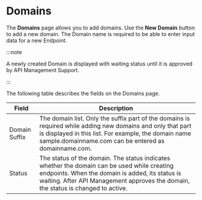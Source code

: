 ﻿---
sidebar_position: 1
---

# Domains

<head>
  <meta name="guidename" content="API Management"/>
  <meta name="context" content="GUID-f1db080a-e2ad-41e7-93a2-ea6e2b8fc171"/>
</head>

The **Domains** page allows you to add domains. Use the **New Domain** button to add a new domain. The Domain name is required to be able to enter input data for a new Endpoint. 

:::note

A newly created Domain is displayed with waiting status until it is approved by API Management Support.

:::

The following table describes the fields on the Domains page. 

|**Field** |**Description** |
| -------- | -------- |
|Domain Suffix|The domain list. Only the suffix part of the domains is required while adding new domains and only that part is displayed in this list. For example, the domain name sample.domainname.com can be entered as domainname.com. |
|Status|The status of the domain. The status indicates whether the domain can be used while creating endpoints. When the domain is added, its status is waiting. After API Management approves the domain, the status is changed to active. |

